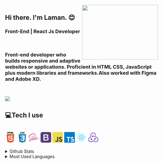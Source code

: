 <img src="https://media.giphy.com/media/HscDLzkO8EOTmgkhQP/giphy.gif" width="250" height="180" align="right"/>

## Hi there. I'm Laman. :blush:

### Front-End | React Js Developer

<br/>

### Front-end developer who builds responsive and adaptive websites or applications. Proficient in HTML CSS, JavaScript plus modern libraries and frameworks.Also worked with Figma and Adobe XD.

<br/>

![](https://komarev.com/ghpvc/?username=LamanSalimova&color=ff69b4)
<br/>

## 💻Tech I use

<br/>
<div>
<img src="https://raw.githubusercontent.com/github/explore/80688e429a7d4ef2fca1e82350fe8e3517d3494d/topics/html/html.png" height="35" width="35"/>
<img src="https://raw.githubusercontent.com/github/explore/80688e429a7d4ef2fca1e82350fe8e3517d3494d/topics/css/css.png" height="35" width="35"/>
<img src="https://raw.githubusercontent.com/github/explore/80688e429a7d4ef2fca1e82350fe8e3517d3494d/topics/sass/sass.png" height="35" width="35"/>
<img src="https://raw.githubusercontent.com/github/explore/80688e429a7d4ef2fca1e82350fe8e3517d3494d/topics/bootstrap/bootstrap.png" height="35" width="35"/>
<img src="https://raw.githubusercontent.com/github/explore/80688e429a7d4ef2fca1e82350fe8e3517d3494d/topics/javascript/javascript.png" height="35" width="35"/>
<img src="https://raw.githubusercontent.com/github/explore/80688e429a7d4ef2fca1e82350fe8e3517d3494d/topics/typescript/typescript.png" height="35" width="35"/>
<img src="https://raw.githubusercontent.com/github/explore/80688e429a7d4ef2fca1e82350fe8e3517d3494d/topics/react/react.png" height="35" width="35"/>
<img src="https://raw.githubusercontent.com/github/explore/80688e429a7d4ef2fca1e82350fe8e3517d3494d/topics/redux/redux.png" height="35" width="35"/>
</div>
<br/>
<details>
<summary>Github Stats</summary>
<img src="https://github-readme-stats.vercel.app/api?username=LamanSalimova&show_icons=true&theme=merko"/>
</details>

<details>
<summary>Most Used Languages </summary>
<img src="https://github-readme-stats.vercel.app/api/top-langs/?username=LamanSalimova&layout=compact
"/>
</details>
